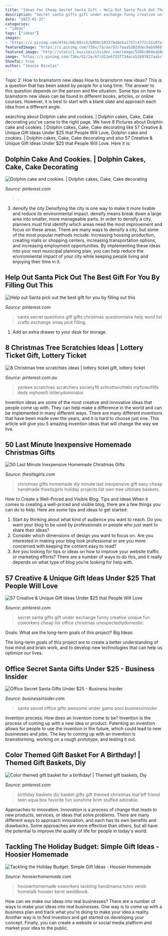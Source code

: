 ```yaml
---
title: "Ideas For Cheap Secret Santa Gift ~ Help Out Santa Pick Out The Best Gift For You By Filling Out This"
description: "Secret santa gifts gift under exchange funny creative unique fun coworkers cheap list office christmas unexpectedlydomestic"
date: "2023-01-25"
categories:
- "ideas"
tags: ["ideas"]
images:
- "https://i.pinimg.com/474x/b0/60/c5/b060c59337b40e5a1757c4772c51c07a--christmas-baskets-christmas-gift-ideas.jpg"
featuredImage: "https://i.pinimg.com/736x/7a/aa/53/7aaa5302ddec9ab586b77a277c6cdca4.jpg"
featured_image: "http://static1.businessinsider.com/image/528bc864eab8ea8f6399aca6/25-awesome-gifts-under-25-for-your-office-secret-santa-pool.jpg"
image: "https://i.pinimg.com/736x/d1/2e/67/d12e6722f734aca52687817aa5cf1961.jpg"
ShowToc: true
author: "Jeanie Nicolas"
---
```



Topic 2: How to brainstorm new ideas
How to brainstorm new ideas? This is a question that has been asked by people for a long time. The answer to this question depends on the person and the situation. Some tips on how to brainstorm new ideas can be found in different books, articles, or online courses. However, it is best to start with a blank slate and approach each idea from a different angle.

	

		
searching about Dolphin cake and cookies. | Dolphin cakes, Cake, Cake decorating you've came to the right page. We have 8 Pictures about Dolphin cake and cookies. | Dolphin cakes, Cake, Cake decorating like 57 Creative &amp; Unique Gift Ideas Under $25 that People Will Love, Dolphin cake and cookies. | Dolphin cakes, Cake, Cake decorating and also 57 Creative &amp; Unique Gift Ideas Under $25 that People Will Love. Here it is:
		
    
## Dolphin Cake And Cookies. | Dolphin Cakes, Cake, Cake Decorating

<img loading=lazy src="https://i.pinimg.com/736x/f8/7e/79/f87e7999bdce2d911a28eaeb3f2cba99--dolphin-cakes-cake-flowers.jpg" onerror="this.onerror=null;this.src='https://tse4.mm.bing.net/th?id=OIP.hhN6OaTr5cFeQyG5sujJswHaJ3&amp;pid=15.1';" alt="Dolphin cake and cookies. | Dolphin cakes, Cake, Cake decorating">

_Source: pinterest.com_

>. 

	

3) densify the city
Densifying the city is one way to make it more livable and reduce its environmental impact. densify means break down a large area into smaller, more manageable parts. In order to densify a city, planners must first identify which areas need the most improvement and focus on these areas. There are many ways to densify a city, but some of the most popular methods include: increasing housing production, creating malls or shopping centers, increasing transportation options, and increasing employment opportunities. By implementing these ideas into your next municipal planning plan, you can help reduce the environmental impact of your city while keeping people living and enjoying their time in it.

    
## Help Out Santa Pick Out The Best Gift For You By Filling Out This

<img loading=lazy src="https://i.pinimg.com/736x/28/cc/07/28cc07b681869b40000071942e636130--questionnaire-best-gifts.jpg" onerror="this.onerror=null;this.src='https://tse1.mm.bing.net/th?id=OIP.xKQJPj8vJJEYiFjL3017eAHaNJ&amp;pid=15.1';" alt="Help out Santa pick out the best gift for you by filling out this">

_Source: pinterest.com_

>santa secret questions gift gifts christmas questionnaire help word list crafts exchange xmas pick filling. 

	

1. Add an extra drawer to your desk for storage.

    
## 8 Christmas Tree Scratchies Ideas | Lottery Ticket Gift, Lottery Ticket

<img loading=lazy src="https://i.pinimg.com/474x/b0/60/c5/b060c59337b40e5a1757c4772c51c07a--christmas-baskets-christmas-gift-ideas.jpg" onerror="this.onerror=null;this.src='https://tse2.mm.bing.net/th?id=OIP.NJhsuYy-oJnudDP2rqxgowAAAA&amp;pid=15.1';" alt="8 Christmas tree scratchies ideas | lottery ticket gift, lottery ticket">

_Source: pinterest.com.au_

>yankee scratchies scratchers society19 schrottwichteln myflowoflife deds myhomifi lotterydominator. 

	

Invention ideas are some of the most creative and innovative ideas that people come up with. They can help make a difference in the world and can be implemented in many different ways. There are many different inventions that have been made over the years, and it is hard to choose just one. This article will give you 5 amazing invention ideas that will change the way we live.

    
## 50 Last Minute Inexpensive Homemade Christmas Gifts

<img loading=lazy src="https://www.thesitsgirls.com/wp-content/uploads/2015/12/hand-made740.png" onerror="this.onerror=null;this.src='https://tse3.mm.bing.net/th?id=OIP.TSCa2TKwHsruaEHHlaN8nAHaLx&amp;pid=15.1';" alt="50 Last Minute Inexpensive Homemade Christmas Gifts">

_Source: thesitsgirls.com_

>christmas gifts homemade diy minute last inexpensive gift easy cheap handmade thesitsgirls holiday projects list own tree ultimate baskets. 

	

How to Create a Well-Priced and Visible Blog: Tips and Ideas
When it comes to creating a well-priced and visible blog, there are a few things you can do to help. Here are some tips and ideas to get started: 
1. Start by thinking about what kind of audience you want to reach. Do you want your blog to be used by professionals or people who just want to share their ideas? 
2. Consider which dimensions of design you want to focus on. Are you interested in making your blog look professional or are you more concerned with keeping the content easy to read? 
3. Are you looking for tips or ideas on how to improve your website traffic or marketing efforts? There are a number of ways to do this, and it really depends on what type of blog you’re looking for help with. 

    
## 57 Creative &amp; Unique Gift Ideas Under $25 That People Will Love

<img loading=lazy src="https://i.pinimg.com/736x/d1/2e/67/d12e6722f734aca52687817aa5cf1961.jpg" onerror="this.onerror=null;this.src='https://tse2.mm.bing.net/th?id=OIP.yVTMV1islCK4wmhLuiowjAHaLG&amp;pid=15.1';" alt="57 Creative &amp; Unique Gift Ideas Under $25 that People Will Love">

_Source: pinterest.com_

>secret santa gifts gift under exchange funny creative unique fun coworkers cheap list office christmas unexpectedlydomestic. 

	

Goals: What are the long-term goals of this project?
Big Ideas: 

The long-term goals of this project are to create a better understanding of how mind and brain work, and to develop new technologies that can help us optimize our lives.

    
## Office Secret Santa Gifts Under $25 - Business Insider

<img loading=lazy src="http://static1.businessinsider.com/image/528bc864eab8ea8f6399aca6/25-awesome-gifts-under-25-for-your-office-secret-santa-pool.jpg" onerror="this.onerror=null;this.src='https://tse1.mm.bing.net/th?id=OIP.orJdo1yW-IqsHzbuFb4RaAHaFj&amp;pid=15.1';" alt="Office Secret Santa Gifts Under $25 - Business Insider">

_Source: businessinsider.com_

>santa secret office gifts awesome under game pool businessinsider. 

	

Invention process: How does an invention come to be?
Invention is the process of coming up with a new idea or product. Patenting an invention allows for people to use the invention in the future, which could lead to new businesses and jobs. The key to coming up with an invention is brainstorming, working on a rough prototype, and testing it out.

    
## Color Themed Gift Basket For A Birthday! | Themed Gift Baskets, Diy

<img loading=lazy src="https://i.pinimg.com/736x/7a/aa/53/7aaa5302ddec9ab586b77a277c6cdca4.jpg" onerror="this.onerror=null;this.src='https://tse1.mm.bing.net/th?id=OIP.hsuJCKjP2VqSlJkLa7cW6QHaJ3&amp;pid=15.1';" alt="Color themed gift basket for a birthday! | Themed gift baskets, Diy">

_Source: pinterest.com_

>birthday baskets diy basket gifts gift themed christmas teal bff friend teen aqua box favorite fun sunshine brim stuffed adorable. 

	

Approaches to innovation:
Innovation is a process of change that leads to new products, services, or ideas that solve problems. There are many different ways to approach innovation, and each has its own benefits and drawbacks. Some approaches are more effective than others, but all have the potential to improve the quality of life for people in today's world.

    
## Tackling The Holiday Budget: Simple Gift Ideas - Hoosier Homemade

<img loading=lazy src="https://hoosierhomemade.com/wp-content/uploads/Hot-Cocoa-Mix-Kit-HoosierHomemade.jpg" onerror="this.onerror=null;this.src='https://tse4.mm.bing.net/th?id=OIP.uDywlT_r-M5-wWQq9znUGgHaLH&amp;pid=15.1';" alt="Tackling the Holiday Budget: Simple Gift Ideas - Hoosier Homemade">

_Source: hoosierhomemade.com_

>hoosierhomemade coworkers tackling handimania tutos verob hometalk hoosier kerst weddbook. 

	

How can we make our ideas into real businesses?
There are a number of ways to make your ideas into real businesses. One way is to come up with a business plan and track what you're doing to make your idea a reality. Another way is to find investors and get started on developing your concept. Finally, you can create a website or social media platform and market your idea to the public.

